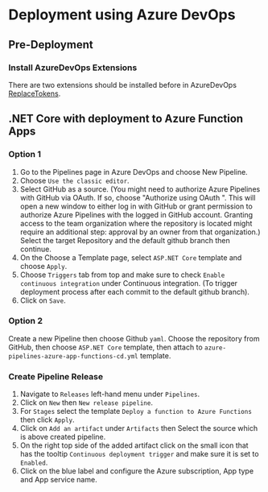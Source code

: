 # Deployment using Azure DevOps

## Pre-Deployment
### Install AzureDevOps Extensions
There are two extensions should be installed before in AzureDevOps [ReplaceTokens](https://marketplace.visualstudio.com/items?itemName=citrus-andriessen.cag-replace-tokens&targetId=af056fb1-e0c2-4678-9ac3-dee687452af2&utm_source=vstsproduct&utm_medium=ExtHubManageList).

## .NET Core with deployment to Azure Function Apps
### Option 1
1. Go to the Pipelines page in Azure DevOps and choose New Pipeline.
2. Choose `Use the classic editor`.
3. Select GitHub as a source. (You might need to authorize Azure Pipelines with GitHub via OAuth. If so, choose "Authorize using OAuth ". This will open a new window to either log in with GitHub or grant permission to authorize Azure Pipelines with the logged in GitHub account. Granting access to the team organization where the repository is located might require an additional step: approval by an owner from that organization.) Select the target Repository and the default github branch then continue.
4. On the Choose a Template page, select `ASP.NET Core` template and choose `Apply`.
5. Choose `Triggers` tab from top and make sure to check `Enable continuous integration` under Continuous integration. (To trigger deployment process after each commit to the default github branch).
6. Click on `Save`.

### Option 2
Create a new Pipeline then choose Github `yaml`. Choose the repository from GitHub, then choose `ASP.NET Core` template, then attach to `azure-pipelines-azure-app-functions-cd.yml` template.

### Create Pipeline Release

1. Navigate to `Releases` left-hand menu under `Pipelines`.
2. Click on `New` then `New release pipeline`.
3. For `Stages` select the template `Deploy a function to Azure Functions` then click `Apply`.
4. Click on `Add an artifact` under `Artifacts` then Select the source which is above created pipeline.
5. On the right top side of the added artifact click on the small icon that has the tooltip `Continuous deployment trigger` and make sure it is set to `Enabled`.
6. Click on the blue label and configure the Azure subscription, App type and App service name.